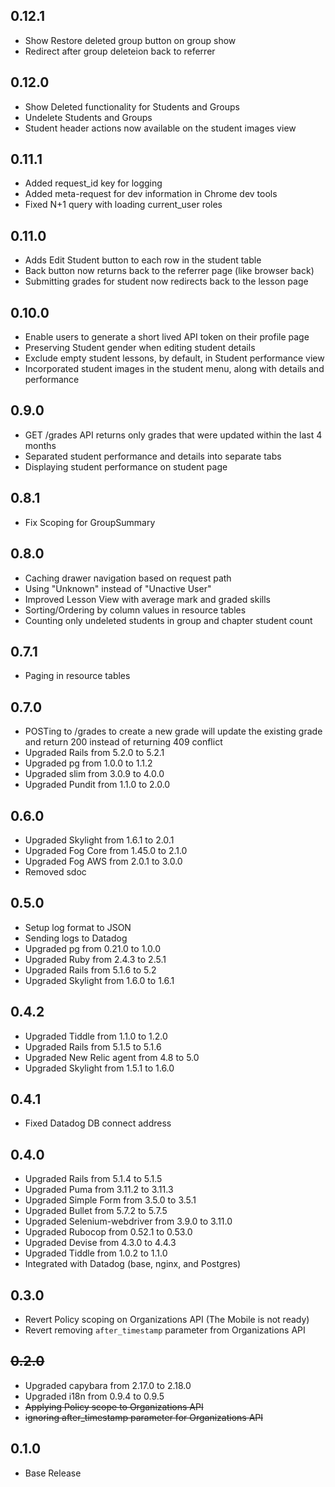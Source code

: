 ## 0.12.1
- Show Restore deleted group button on group show
- Redirect after group deleteion back to referrer

## 0.12.0
- Show Deleted functionality for Students and Groups
- Undelete Students and Groups
- Student header actions now available on the student images view

## 0.11.1
- Added request_id key for logging
- Added meta-request for dev information in Chrome dev tools
- Fixed N+1 query with loading current_user roles

## 0.11.0
- Adds Edit Student button to each row in the student table
- Back button now returns back to the referrer page (like browser back)
- Submitting grades for student now redirects back to the lesson page

## 0.10.0
- Enable users to generate a short lived API token on their profile page
- Preserving Student gender when editing student details
- Exclude empty student lessons, by default, in Student performance view
- Incorporated student images in the student menu, along with details and performance

## 0.9.0
- GET /grades API returns only grades that were updated within the last 4 months 
- Separated student performance and details into separate tabs
- Displaying student performance on student page

## 0.8.1
- Fix Scoping for GroupSummary

## 0.8.0
- Caching drawer navigation based on request path
- Using "Unknown" instead of "Unactive User"
- Improved Lesson View with average mark and graded skills
- Sorting/Ordering by column values in resource tables
- Counting only undeleted students in group and chapter student count

## 0.7.1
- Paging in resource tables

## 0.7.0
- POSTing to /grades to create a new grade will update the existing grade and return 200 instead of returning 409 conflict
- Upgraded Rails from 5.2.0 to 5.2.1
- Upgraded pg from 1.0.0 to 1.1.2
- Upgraded slim from 3.0.9 to 4.0.0
- Upgraded Pundit from 1.1.0 to 2.0.0

## 0.6.0
- Upgraded Skylight from 1.6.1 to 2.0.1
- Upgraded Fog Core from 1.45.0 to 2.1.0
- Upgraded Fog AWS from 2.0.1 to 3.0.0
- Removed sdoc

## 0.5.0
- Setup log format to JSON
- Sending logs to Datadog
- Upgraded pg from 0.21.0 to 1.0.0
- Upgraded Ruby from 2.4.3 to 2.5.1
- Upgraded Rails from 5.1.6 to 5.2
- Upgraded Skylight from 1.6.0 to 1.6.1

## 0.4.2
- Upgraded Tiddle from 1.1.0 to 1.2.0
- Upgraded Rails from 5.1.5 to 5.1.6
- Upgraded New Relic agent from 4.8 to 5.0
- Upgraded Skylight from 1.5.1 to 1.6.0

## 0.4.1
- Fixed Datadog DB connect address

## 0.4.0
- Upgraded Rails from 5.1.4 to 5.1.5
- Upgraded Puma from 3.11.2 to 3.11.3 
- Upgraded Simple Form from 3.5.0 to 3.5.1
- Upgraded Bullet from 5.7.2 to 5.7.5
- Upgraded Selenium-webdriver from 3.9.0 to 3.11.0
- Upgraded Rubocop from 0.52.1 to 0.53.0
- Upgraded Devise from 4.3.0 to 4.4.3
- Upgraded Tiddle from 1.0.2 to 1.1.0
- Integrated with Datadog (base, nginx, and Postgres) 

## 0.3.0
- Revert Policy scoping on Organizations API (The Mobile is not ready)
- Revert removing `after_timestamp` parameter from Organizations API

## ~~0.2.0~~
- Upgraded capybara from 2.17.0 to 2.18.0
- Upgraded i18n from 0.9.4 to 0.9.5
- ~~Applying Policy scope to Organizations API~~
- ~~ignoring after_timestamp parameter for Organizations API~~

## 0.1.0
- Base Release
